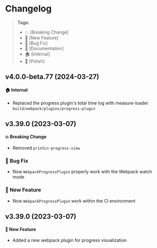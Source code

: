 Changelog
=========

> **Tags:**
> - :boom:       [Breaking Change]
> - :rocket:     [New Feature]
> - :bug:        [Bug Fix]
> - :memo:       [Documentation]
> - :house:      [Internal]
> - :nail_care:  [Polish]

## v4.0.0-beta.77 (2024-03-27)

#### :house: Internal

* Replaced the progress plugin's total time log with measure-loader `build/webpack/plugins/progress-plugin`

## v3.39.0 (2023-03-07)

#### :boom: Breaking Change

* Removed `printLn-progress-view`

### :bug: Bug Fix

* Now `WebpackProgressPlugin` properly work with the Webpack watch mode

### :rocket: New Feature

* Now `WebpackProgressPlugin` work within the CI environment

## v3.39.0 (2023-03-07)

#### :rocket: New Feature

* Added a new webpack plugin for progress visualization
